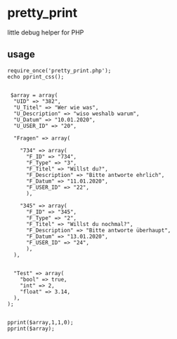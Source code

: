 # pretty_print
little debug helper for PHP

## usage



    require_once('pretty_print.php');
    echo pprint_css();


     $array = array(
      "UID" => "382",
      "U_Titel" => "Wer wie was",
      "U_Description" => "wiso weshalb warum",
      "U_Datum" => "10.01.2020",
      "U_USER_ID" => "20",

      "Fragen" => array( 

        "734" => array(
          "F_ID" => "734",
          "F_Type" => "3",
          "F_Titel" => "Willst du?",
          "F_Description" => "Bitte antworte ehrlich",
          "F_Datum" => "11.01.2020",
          "F_USER_ID" => "22",
          ),

        "345" => array(
          "F_ID" => "345",
          "F_Type" => "2",
          "F_Titel" => "Willst du nochmal?",
          "F_Description" => "Bitte antworte überhaupt",
          "F_Datum" => "13.01.2020",
          "F_USER_ID" => "24",
          ),
      ),


      "Test" => array(
        "bool" => true,
        "int" => 2,
        "float" => 3.14,
      ),
    );


    pprint($array,1,1,0);
    pprint($array);

	
	
	
	
